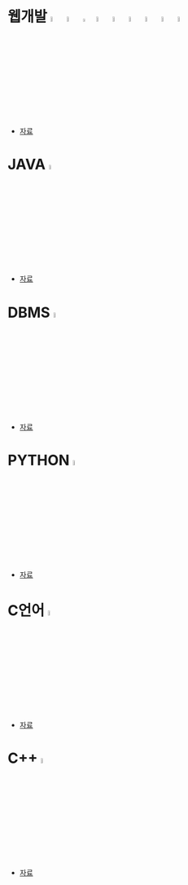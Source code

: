 <!--
**to7485/to7485** is a ✨ _special_ ✨ repository because its `README.md` (this file) appears on your GitHub profile.

Here are some ideas to get you started:

- 🔭 I’m currently working on ...
- 🌱 I’m currently learning ...
- 👯 I’m looking to collaborate on ...
- 🤔 I’m looking for help with ...
- 💬 Ask me about ...
- 📫 How to reach me: ...
- 😄 Pronouns: ...
- ⚡ Fun fact: ...
-->
# 웹개발 <image src="image/java_icon.jpeg" width="5%" height="5%">  <image src="image/html_icon.ico" width="5%" height="5%">  <image src="image/css_icon.png" width="4%" height="4%"> <image src="image/js_icon.png" width="5%" height="5%"> <image src="image/oracle_icon.png" width="5%" height="5%"> <image src="image/jsp_icon.png" width="5%" height="5%"> <image src="image/spring_icon.png" width="5%" height="5%"> <image src="image/thymeleaf_icon.png" width="5%" height="5%"> <image src="image/springboot_icon.png" width="5%" height="5%">
- [자료](https://github.com/to7485/Web1500)

# JAVA <image src="image/java_icon.jpeg" width="5%" height="5%">
  
- [자료](https://github.com/to7485/Java1900)

# DBMS <image src="image/oracle_icon.png" width="5%" height="5%">
  
- [자료](https://github.com/to7485/DBMS1900)

# PYTHON <image src="image/python_icon.png" width="5%" height="5%">

- [자료](https://github.com/to7485/PYTHON1900)

# C언어 <image src="image/c_icon.webp" width="5%" height="5%">

- [자료](https://github.com/to7485/Clang)

# C++ <image src="image/c++_icon.png" width="5%" height="5%">
  
- [자료](https://github.com/to7485/CppLang)

